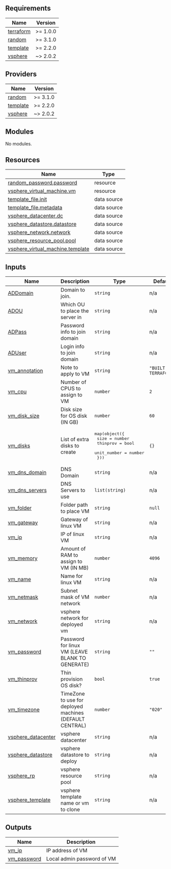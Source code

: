 ## Requirements

| Name | Version |
|------|---------|
| <a name="requirement_terraform"></a> [terraform](#requirement\_terraform) | >= 1.0.0 |
| <a name="requirement_random"></a> [random](#requirement\_random) | >= 3.1.0 |
| <a name="requirement_template"></a> [template](#requirement\_template) | >= 2.2.0 |
| <a name="requirement_vsphere"></a> [vsphere](#requirement\_vsphere) | ~> 2.0.2 |

## Providers

| Name | Version |
|------|---------|
| <a name="provider_random"></a> [random](#provider\_random) | >= 3.1.0 |
| <a name="provider_template"></a> [template](#provider\_template) | >= 2.2.0 |
| <a name="provider_vsphere"></a> [vsphere](#provider\_vsphere) | ~> 2.0.2 |

## Modules

No modules.

## Resources

| Name | Type |
|------|------|
| [random_password.password](https://registry.terraform.io/providers/hashicorp/random/latest/docs/resources/password) | resource |
| [vsphere_virtual_machine.vm](https://registry.terraform.io/providers/hashicorp/vsphere/latest/docs/resources/virtual_machine) | resource |
| [template_file.init](https://registry.terraform.io/providers/hashicorp/template/latest/docs/data-sources/file) | data source |
| [template_file.metadata](https://registry.terraform.io/providers/hashicorp/template/latest/docs/data-sources/file) | data source |
| [vsphere_datacenter.dc](https://registry.terraform.io/providers/hashicorp/vsphere/latest/docs/data-sources/datacenter) | data source |
| [vsphere_datastore.datastore](https://registry.terraform.io/providers/hashicorp/vsphere/latest/docs/data-sources/datastore) | data source |
| [vsphere_network.network](https://registry.terraform.io/providers/hashicorp/vsphere/latest/docs/data-sources/network) | data source |
| [vsphere_resource_pool.pool](https://registry.terraform.io/providers/hashicorp/vsphere/latest/docs/data-sources/resource_pool) | data source |
| [vsphere_virtual_machine.template](https://registry.terraform.io/providers/hashicorp/vsphere/latest/docs/data-sources/virtual_machine) | data source |

## Inputs

| Name | Description | Type | Default | Required |
|------|-------------|------|---------|:--------:|
| <a name="input_ADDomain"></a> [ADDomain](#input\_ADDomain) | Domain to join. | `string` | n/a | yes |
| <a name="input_ADOU"></a> [ADOU](#input\_ADOU) | Which OU to place the server in | `string` | n/a | yes |
| <a name="input_ADPass"></a> [ADPass](#input\_ADPass) | Password info to join domain | `string` | n/a | yes |
| <a name="input_ADUser"></a> [ADUser](#input\_ADUser) | Login info to join domain | `string` | n/a | yes |
| <a name="input_vm_annotation"></a> [vm\_annotation](#input\_vm\_annotation) | Note to apply to VM | `string` | `"BUILT BY TERRAFORM"` | no |
| <a name="input_vm_cpu"></a> [vm\_cpu](#input\_vm\_cpu) | Number of CPUS to assign to VM | `number` | `2` | no |
| <a name="input_vm_disk_size"></a> [vm\_disk\_size](#input\_vm\_disk\_size) | Disk size for OS disk (IN GB) | `number` | `60` | no |
| <a name="input_vm_disks"></a> [vm\_disks](#input\_vm\_disks) | List of extra disks to create | <pre>map(object({<br>    size        = number<br>    thinprov    = bool<br>    unit_number = number<br>  }))</pre> | `{}` | no |
| <a name="input_vm_dns_domain"></a> [vm\_dns\_domain](#input\_vm\_dns\_domain) | DNS Domain | `string` | n/a | yes |
| <a name="input_vm_dns_servers"></a> [vm\_dns\_servers](#input\_vm\_dns\_servers) | DNS Servers to use | `list(string)` | n/a | yes |
| <a name="input_vm_folder"></a> [vm\_folder](#input\_vm\_folder) | Folder path to place VM | `string` | `null` | no |
| <a name="input_vm_gateway"></a> [vm\_gateway](#input\_vm\_gateway) | Gateway of linux VM | `string` | n/a | yes |
| <a name="input_vm_ip"></a> [vm\_ip](#input\_vm\_ip) | IP of linux VM | `string` | n/a | yes |
| <a name="input_vm_memory"></a> [vm\_memory](#input\_vm\_memory) | Amount of RAM to assign to VM (IN MB) | `number` | `4096` | no |
| <a name="input_vm_name"></a> [vm\_name](#input\_vm\_name) | Name for linux VM | `string` | n/a | yes |
| <a name="input_vm_netmask"></a> [vm\_netmask](#input\_vm\_netmask) | Subnet mask of VM network | `number` | n/a | yes |
| <a name="input_vm_network"></a> [vm\_network](#input\_vm\_network) | vsphere network for deployed vm | `string` | n/a | yes |
| <a name="input_vm_password"></a> [vm\_password](#input\_vm\_password) | Password for linux VM (LEAVE BLANK TO GENERATE) | `string` | `""` | no |
| <a name="input_vm_thinprov"></a> [vm\_thinprov](#input\_vm\_thinprov) | Thin provision OS disk? | `bool` | `true` | no |
| <a name="input_vm_timezone"></a> [vm\_timezone](#input\_vm\_timezone) | TimeZone to use for deployed machines (DEFAULT CENTRAL) | `number` | `"020"` | no |
| <a name="input_vsphere_datacenter"></a> [vsphere\_datacenter](#input\_vsphere\_datacenter) | vsphere datacenter | `string` | n/a | yes |
| <a name="input_vsphere_datastore"></a> [vsphere\_datastore](#input\_vsphere\_datastore) | vsphere datastore to deploy | `string` | n/a | yes |
| <a name="input_vsphere_rp"></a> [vsphere\_rp](#input\_vsphere\_rp) | vsphere resource pool | `string` | n/a | yes |
| <a name="input_vsphere_template"></a> [vsphere\_template](#input\_vsphere\_template) | vsphere template name or vm to clone | `string` | n/a | yes |

## Outputs

| Name | Description |
|------|-------------|
| <a name="output_vm_ip"></a> [vm\_ip](#output\_vm\_ip) | IP address of VM |
| <a name="output_vm_password"></a> [vm\_password](#output\_vm\_password) | Local admin password of VM |
